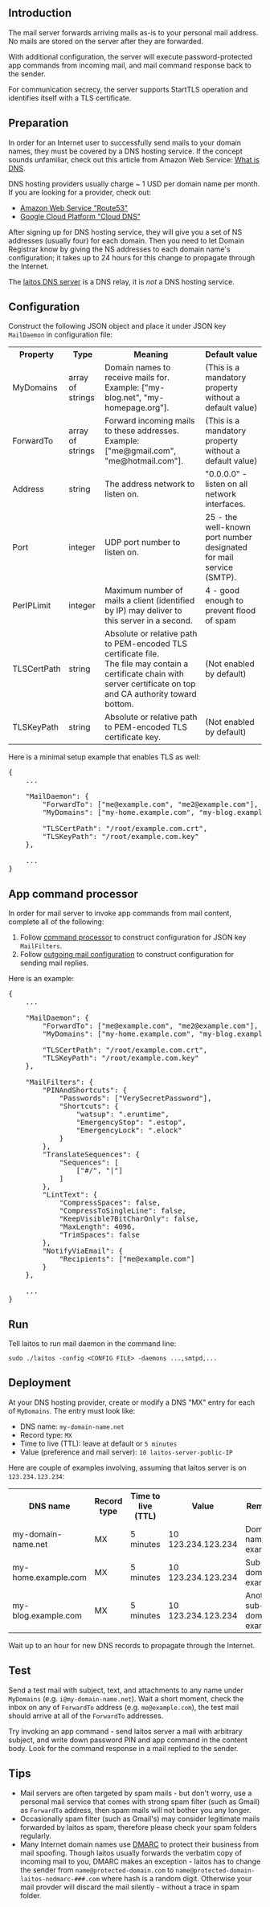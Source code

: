## Introduction
The mail server forwards arriving mails as-is to your personal mail address. No mails are stored on the server after
they are forwarded.

With additional configuration, the server will execute password-protected app commands from incoming mail, and mail
command response back to the sender.

For communication secrecy, the server supports StartTLS operation and identifies itself with a TLS certificate.

## Preparation
In order for an Internet user to successfully send mails to your domain names, they must be covered by a DNS hosting
service. If the concept sounds unfamiliar, check out this article from Amazon Web Service: [What is DNS](https://aws.amazon.com/route53/what-is-dns/).

DNS hosting providers usually charge ~ 1 USD per domain name per month. If you are looking for a provider, check out:
- [Amazon Web Service "Route53"](https://aws.amazon.com/route53/)
- [Google Cloud Platform "Cloud DNS"](https://cloud.google.com/dns/)

After signing up for DNS hosting service, they will give you a set of NS addresses (usually four) for each domain. Then
you need to let Domain Registrar know by giving the NS addresses to each domain name's configuration; it takes up to 24
hours for this change to propagate through the Internet.

The [laitos DNS server](https://github.com/HouzuoGuo/laitos/wiki/%5BDaemon%5D-DNS-server) is a DNS relay, it is _not_ a DNS
hosting service.

## Configuration
Construct the following JSON object and place it under JSON key `MailDaemon` in configuration file:
<table>
<tr>
    <th>Property</th>
    <th>Type</th>
    <th>Meaning</th>
    <th>Default value</th>
</tr>
<tr>
    <td>MyDomains</td>
    <td>array of strings</td>
    <td>
        Domain names to receive mails for.
        <br/>
        Example: ["my-blog.net", "my-homepage.org"].
    </td>
    <td>(This is a mandatory property without a default value)</td>
</tr>
<tr>
    <td>ForwardTo</td>
    <td>array of strings</td>
    <td>
        Forward incoming mails to these addresses.
        <br/>
        Example: ["me@gmail.com", "me@hotmail.com"].
    </td>
    <td>(This is a mandatory property without a default value)</td>
</tr>
<tr>
    <td>Address</td>
    <td>string</td>
    <td>The address network to listen on.</td>
    <td>"0.0.0.0" - listen on all network interfaces.</td>
</tr>
<tr>
    <td>Port</td>
    <td>integer</td>
    <td>UDP port number to listen on.</td>
    <td>25 - the well-known port number designated for mail service (SMTP).</td>
</tr>
<tr>
    <td>PerIPLimit</td>
    <td>integer</td>
    <td>Maximum number of mails a client (identified by IP) may deliver to this server in a second.</td>
    <td>4 - good enough to prevent flood of spam</td>
</tr>
<tr>
    <td>TLSCertPath</td>
    <td>string</td>
    <td>
        Absolute or relative path to PEM-encoded TLS certificate file.
        <br/>
        The file may contain a certificate chain with server certificate on top and CA authority toward bottom.
    </td>
    <td>(Not enabled by default)</td>
</tr>
<tr>
    <td>TLSKeyPath</td>
    <td>string</td>
    <td>Absolute or relative path to PEM-encoded TLS certificate key.</td>
    <td>(Not enabled by default)</td>
</tr>
</table>

Here is a minimal setup example that enables TLS as well:
<pre>
{
    ...

    "MailDaemon": {
        "ForwardTo": ["me@example.com", "me2@example.com"],
        "MyDomains": ["my-home.example.com", "my-blog.example.com"],

        "TLSCertPath": "/root/example.com.crt",
        "TLSKeyPath": "/root/example.com.key"
    },

    ...
}
</pre>

## App command processor
In order for mail server to invoke app commands from mail content, complete all of the following:

1. Follow [command processor](https://github.com/HouzuoGuo/laitos/wiki/Command-processor) to construct configuration for
   JSON key `MailFilters`.
2. Follow [outgoing mail configuration](https://github.com/HouzuoGuo/laitos/wiki/Outgoing-mail-configuration) to
   construct configuration for sending mail replies.

Here is an example:
<pre>
{
    ...

    "MailDaemon": {
        "ForwardTo": ["me@example.com", "me2@example.com"],
        "MyDomains": ["my-home.example.com", "my-blog.example.com"],

        "TLSCertPath": "/root/example.com.crt",
        "TLSKeyPath": "/root/example.com.key"
    },

    "MailFilters": {
        "PINAndShortcuts": {
            "Passwords": ["VerySecretPassword"],
            "Shortcuts": {
                "watsup": ".eruntime",
                "EmergencyStop": ".estop",
                "EmergencyLock": ".elock"
            }
        },
        "TranslateSequences": {
            "Sequences": [
                ["#/", "|"]
            ]
        },
        "LintText": {
            "CompressSpaces": false,
            "CompressToSingleLine": false,
            "KeepVisible7BitCharOnly": false,
            "MaxLength": 4096,
            "TrimSpaces": false
        },
        "NotifyViaEmail": {
            "Recipients": ["me@example.com"]
        }
    },

    ...
}
</pre>

## Run
Tell laitos to run mail daemon in the command line:

    sudo ./laitos -config <CONFIG FILE> -daemons ...,smtpd,...

## Deployment
At your DNS hosting provider, create or modify a DNS "MX" entry for each of `MyDomains`. The entry must look like:

- DNS name: `my-domain-name.net`
- Record type: `MX`
- Time to live (TTL): leave at default or `5 minutes`
- Value (preference and mail server): `10 laitos-server-public-IP`

Here are couple of examples involving, assuming that laitos server is on `123.234.123.234`:

<table>
<tr>
    <th>DNS name</th>
    <th>Record type</th>
    <th>Time to live (TTL)</th>
    <th>Value</th>
    <th>Remark</th>
</tr>
<tr>
    <td>my-domain-name.net</td>
    <td>MX</td>
    <td>5 minutes</td>
    <td>10 123.234.123.234</td>
    <td>Domain name example</td>
</tr>
<tr>
    <td>my-home.example.com</td>
    <td>MX</td>
    <td>5 minutes</td>
    <td>10 123.234.123.234</td>
    <td>Sub-domain example</td>
</tr>
<tr>
    <td>my-blog.example.com</td>
    <td>MX</td>
    <td>5 minutes</td>
    <td>10 123.234.123.234</td>
    <td>Another sub-domain example</td>
</tr>
</table>

Wait up to an hour for new DNS records to propagate through the Internet.

## Test
Send a test mail with subject, text, and attachments to any name under `MyDomains` (e.g. `i@my-domain-name.net`). Wait
a short moment, check the inbox on any of `ForwardTo` address (e.g. `me@example.com`), the test mail should arrive at
all of the `ForwardTo` addresses.

Try invoking an app command - send laitos server a mail with arbitrary subject, and write down password PIN and app command
in the content body. Look for the command response in a mail replied to the sender.

## Tips
- Mail servers are often targeted by spam mails - but don't worry, use a personal mail service that comes with strong
  spam filter (such as Gmail) as `ForwardTo` address, then spam mails will not bother you any longer.
- Occasionally spam filter (such as Gmail's) may consider legitimate mails forwarded by laitos as spam, therefore please
  check your spam folders regularly.
- Many Internet domain names use [DMARC](https://en.wikipedia.org/wiki/DMARC) to protect their business from mail spoofing.
  Though laitos usually forwards the verbatim copy of incoming mail to you, DMARC makes an exception - laitos has to change
  the sender from `name@protected-domain.com` to `name@protected-domain-laitos-nodmarc-###.com` where hash is a random digit.
  Otherwise your mail provder will discard the mail silently - without a trace in spam folder.
